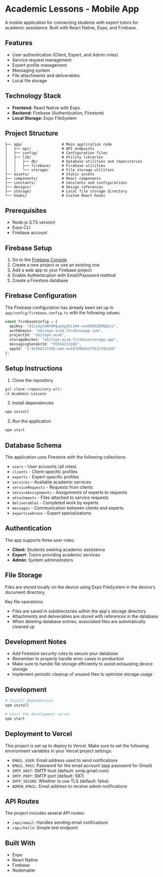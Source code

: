 # Academic Lessons - Mobile App

A mobile application for connecting students with expert tutors for academic assistance. Built with React Native, Expo, and Firebase.

## Features

- User authentication (Client, Expert, and Admin roles)
- Service request management
- Expert profile management
- Messaging system
- File attachments and deliverables
- Local file storage

## Technology Stack

- **Frontend:** React Native with Expo
- **Backend:** Firebase (Authentication, Firestore)
- **Local Storage:** Expo FileSystem

## Project Structure

```
├── app/                  # Main application code
│   ├── api/              # API endpoints
│   ├── config/           # Configuration files
│   ├── lib/              # Utility libraries
│   │   ├── db/           # Database utilities and repositories
│   │   ├── firebase/     # Firebase utilities
│   │   └── storage/      # File storage utilities
├── assets/               # Static assets
├── components/           # React components
├── constants/            # Constants and configurations
├── designs/              # Design references
├── storage/              # Local file storage directory
└── hooks/                # Custom React hooks
```

## Prerequisites

- Node.js (LTS version)
- Expo CLI
- Firebase account

## Firebase Setup

1. Go to the [Firebase Console](https://console.firebase.google.com/)
2. Create a new project or use an existing one
3. Add a web app to your Firebase project
4. Enable Authentication with Email/Password method
5. Create a Firestore database

## Firebase Configuration

The Firebase configuration has already been set up in `app/config/firebase.config.ts` with the following values:

```typescript
const firebaseConfig = {
  apiKey: "AIzaSyCmNn9PgxphgJKi1H4-vxnSKbRZDMQqhcs",
  authDomain: "ebitoye-acad.firebaseapp.com",
  projectId: "ebitoye-acad",
  storageBucket: "ebitoye-acad.firebasestorage.app",
  messagingSenderId: "91564213106",
  appId: "1:91564213106:web:ee167b89da1f5512f813eb"
};
```

## Setup Instructions

1. Clone the repository
```bash
git clone <repository-url>
cd Academic-Lessons
```

2. Install dependencies
```bash
npm install
```

3. Run the application
```bash
npm start
```

## Database Schema

The application uses Firestore with the following collections:

- `users` - User accounts (all roles)
- `clients` - Client-specific profiles
- `experts` - Expert-specific profiles
- `services` - Available academic services
- `serviceRequests` - Requests from clients
- `serviceAssignments` - Assignments of experts to requests
- `attachments` - Files attached to service requests
- `deliverables` - Completed work by experts
- `messages` - Communication between clients and experts
- `expertiseAreas` - Expert specializations

## Authentication

The app supports three user roles:
- **Client**: Students seeking academic assistance
- **Expert**: Tutors providing academic services
- **Admin**: System administrators

## File Storage

Files are stored locally on the device using Expo FileSystem in the device's document directory.

Key file operations:
- Files are saved in subdirectories within the app's storage directory
- Attachments and deliverables are stored with references in the database
- When deleting database entries, associated files are automatically cleaned up

## Development Notes

- Add Firestore security rules to secure your database
- Remember to properly handle error cases in production 
- Make sure to handle file storage efficiently to avoid exhausting device storage
- Implement periodic cleanup of unused files to optimize storage usage

## Development

```bash
# Install dependencies
npm install

# Start the development server
npm start
```

## Deployment to Vercel

This project is set up to deploy to Vercel. Make sure to set the following environment variables in your Vercel project settings:

- `EMAIL_USER`: Email address used to send notifications
- `EMAIL_PASS`: Password for the email account (app password for Gmail)
- `SMTP_HOST`: SMTP host (default: smtp.gmail.com)
- `SMTP_PORT`: SMTP port (default: 587)
- `SMTP_SECURE`: Whether to use TLS (default: false)
- `ADMIN_EMAIL`: Email address to receive admin notifications

## API Routes

The project includes several API routes:

- `/api/email`: Handles sending email notifications
- `/api/hello`: Simple test endpoint

## Built With

- Expo
- React Native
- Firebase
- Nodemailer
